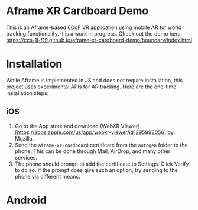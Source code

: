 # Aframe XR Cardboard Demo
This is an Aframe-based 6DoF VR application using mobile AR for world tracking functionality. It is a work in progress. 
Check out the demo here: https://ccs-1l-f19.github.io/aframe-xr-cardboard-demo/boundary/index.html

# Installation
While Aframe is implemented in JS and does not require installation, this project uses experimental APIs for AR tracking. Here are the one-time installation steps:

## iOS
1. Go to the App store and download (WebXR Viewer)[https://apps.apple.com/us/app/webxr-viewer/id1295998056] by Mozilla.
2. Send the `aframe-xr-cardboard` certificate from the `autogen` folder to the phone. This can be done through Mail, AirDrop, and many other services. 
3. The phone should prompt to add the certificate to Settings. Click Verify to do so. If the prompt does give such an option, try sending to the phone via different means. 

# Android


